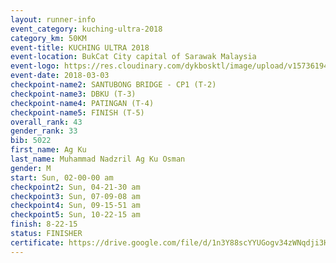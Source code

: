 ```yaml
--- 
layout: runner-info 
event_category: kuching-ultra-2018 
category_km: 50KM 
event-title: KUCHING ULTRA 2018 
event-location: BukCat City capital of Sarawak Malaysia 
event-logo: https://res.cloudinary.com/dykbosktl/image/upload/v1573619473/Logo/kuching-ultra-2018-logo_tlpvm5.png 
event-date: 2018-03-03 
checkpoint-name2: SANTUBONG BRIDGE - CP1 (T-2) 
checkpoint-name3: DBKU (T-3) 
checkpoint-name4: PATINGAN (T-4) 
checkpoint-name5: FINISH (T-5) 
overall_rank: 43
gender_rank: 33
bib: 5022
first_name: Ag Ku
last_name: Muhammad Nadzril Ag Ku Osman
gender: M
start: Sun, 02-00-00 am
checkpoint2: Sun, 04-21-30 am
checkpoint3: Sun, 07-09-08 am
checkpoint4: Sun, 09-15-51 am
checkpoint5: Sun, 10-22-15 am
finish: 8-22-15
status: FINISHER
certificate: https://drive.google.com/file/d/1n3Y88scYYUGogv34zWNqdji3HodepjnP/view?usp=sharing
--- 
```

